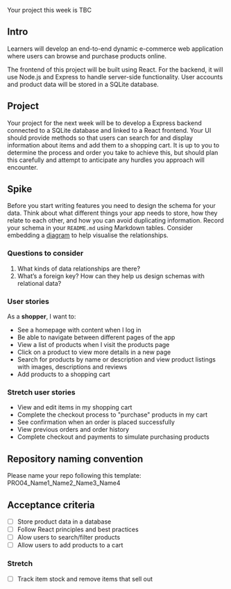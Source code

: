 Your project this week is TBC

## Intro

Learners will develop an end-to-end dynamic e-commerce web application where users can browse and purchase products online. 

The frontend of this project will be built using React. For the backend, it will use Node.js and Express to handle server-side functionality. User accounts and product data will be stored in a SQLite database.

## Project

Your project for the next week will be to develop a Express backend connected to a SQLite database and linked to a React frontend. Your UI should provide methods so that users can search for and display information about items and add them to a shopping cart. It is up to you to determine the process and order you take to achieve this, but should plan this carefully and attempt to anticipate any hurdles you approach will encounter.

## Spike

Before you start writing features you need to design the schema for your data. Think about what different things your app needs to store, how they relate to each other, and how you can avoid duplicating information. Record your schema in your `README.md` using Markdown tables. Consider embedding a [diagram](https://dbdiagram.io/) to help visualise the relationships.

### Questions to consider

1. What kinds of data relationships are there?
2. What’s a foreign key? How can they help us design schemas with relational data?

### User stories

As a **shopper**, I want to:

- See a homepage with content when I log in
- Be able to navigate between different pages of the app
- View a list of products when I visit the products page
- Click on a product to view more details in a new page
- Search for products by name or description and view product listings with images, descriptions and reviews
- Add products to a shopping cart

### Stretch user stories

- View and edit items in my shopping cart
- Complete the checkout process to "purchase" products in my cart
- See confirmation when an order is placed successfully
- View previous orders and order history
- Complete checkout and payments to simulate purchasing products

## Repository naming convention
Please name your repo following this template:
PRO04_Name1_Name2_Name3_Name4

## Acceptance criteria

- [ ] Store product data in a database
- [ ] Follow React principles and best practices
- [ ] Alow users to search/filter products 
- [ ] Allow users to add products to a cart

### Stretch
- [ ] Track item stock and remove items that sell out